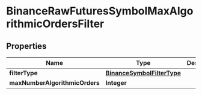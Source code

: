 # BinanceRawFuturesSymbolMaxAlgorithmicOrdersFilter

## Properties
Name | Type | Description | Notes
------------ | ------------- | ------------- | -------------
**filterType** | [**BinanceSymbolFilterType**](BinanceSymbolFilterType.md) |  |  [optional]
**maxNumberAlgorithmicOrders** | **Integer** |  |  [optional]
